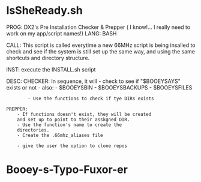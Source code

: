 # IsSheReady.sh

PROG:
		DX2's Pre Installation Checker & Prepper
		( I know!... I really need to work on my app/script 
		names!)
LANG:
		BASH

CALL:
		This script is called everytime a new 66MHz script 
		is being insalled to check and see if the system is 
		still set up the same way, and using the same 
		shortcuts and directory structure.

INST:
		execute the INSTALL.sh script

DESC:
	CHECKER:
		In sequence, it will
			- check to see if "$BOOEYSAYS" exists or not
				- also:	- $BOOEYSBIN
							- $BOOEYSBACKUPS
							- $BOOEYSFILES
							
			- Use the functions to check if tye DIRs exists

	PREPPER:
		- If functions doesn't exist, they will be created 
		and set up to point to their asskgned DIR.		
		- Use the function's name to create the 
		directories.
		- Create the .66mhz_aliases file

		- give the user the option to clone repos
		
# Booey-s-Typo-Fuxor-er
